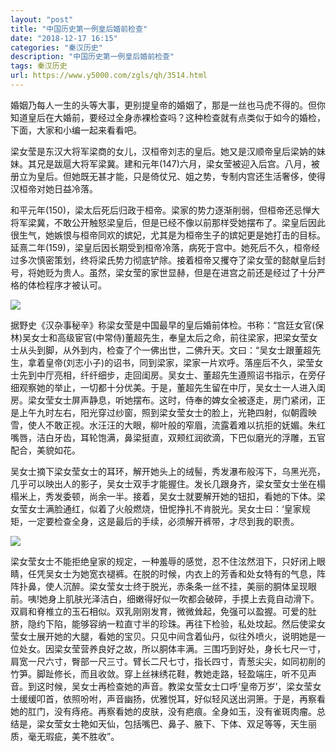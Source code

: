 ```yaml
---
layout: "post"
title: "中国历史第一例皇后婚前检查"
date: "2018-12-17 16:15"
categories: "秦汉历史"
description: "中国历史第一例皇后婚前检查"
tags: 秦汉历史
url: https://www.y5000.com/zgls/qh/3514.html
---
```






婚姻乃每人一生的头等大事，更别提皇帝的婚姻了，那是一丝也马虎不得的。但你知道皇后在大婚前，要经过全身赤裸检查吗？这种检查就有点类似于如今的婚检，下面，大家和小编一起来看看吧。

梁女莹是东汉大将军梁商的女儿，汉桓帝刘志的皇后。她又是汉顺帝皇后梁妠的妹妹。其兄是跋扈大将军梁冀。建和元年(147)六月，梁女莹被迎入后宫。八月，被册立为皇后。但她既无甚才能，只是倚仗兄、姐之势，专制内宫还生活奢侈，使得汉桓帝对她日益冷落。

和平元年(150)，梁太后死后归政于桓帝。梁家的势力逐渐削弱，但桓帝还忌惮大将军梁冀，不敢公开触怒梁皇后，但是已经不像以前那样受她摆布了。梁皇后因此很生气，她嫉恨与桓帝同欢的嫔妃，尤其是为桓帝生子的嫔妃更是她打击的目标。延熹二年(159)，梁皇后因长期受到桓帝冷落，病死于宫中。她死后不久，桓帝经过多次慎密策划，终将梁氏势力彻底铲除。接着桓帝又攫夺了梁女莹的懿献皇后封号，将她贬为贵人。虽然，梁女莹的家世显赫，但是在进宫之前还是经过了十分严格的体检程序才被认可。

![](https://img.y5000.com/uploads/allimg/161015/6-16101515331R22.jpg)

据野史《汉杂事秘辛》称梁女莹是中国最早的皇后婚前体检。书称：“宫廷女官(保林)吴女士和高级宦官(中常侍)董超先生，奉皇太后之命，前往梁家，把梁女莹女士从头到脚，从外到内，检查了个一佛出世，二佛升天。文曰：“吴女士跟董超先生，拿着皇帝(刘志小子)的诏书，同到梁家，梁家一片欢呼。落座后不久，梁莹女士先到中厅亮相，纤纤细步，走回闺房。吴女士、董超先生遵照诏书指示，在旁仔细观察她的举止，一切都十分优美。于是，董超先生留在中厅，吴女士一人进入闺房。梁女莹女士屏声静息，听她摆布。这时，侍奉的婢女全被逐走，房门紧闭，正是上午九时左右，阳光穿过纱窗，照到梁女莹女士的脸上，光艳四射，似朝霞映雪，使人不敢正视。水汪汪的大眼，柳叶般的窄眉，流露着难以抗拒的妩媚。朱红嘴唇，洁白牙齿，耳轮饱满，鼻梁挺直，双颊红润欲滴，下巴似磨光的浮雕，五官配合，美貌如花。

吴女士摘下梁女莹女士的耳环，解开她头上的绒髻，秀发瀑布般泻下，乌黑光亮，几乎可以映出人的影子，吴女士双手才能握住。发长几跟身齐，梁女莹女士坐在榻榻米上，秀发委顿，尚余一半。接着，吴女士就要解开她的钮扣，看她的下体。梁女莹女士满脸通红，似着了火般燃烧，忸怩挣扎不肯脱光。吴女士曰：‘皇家规矩，一定要检查全身，这是最后的手续，必须解开裤带，才尽到我的职责。

![](https://img.y5000.com/uploads/allimg/161015/6-161015153451D0.jpg)

梁女莹女士不能拒绝皇家的规定，一种羞辱的感觉，忍不住泫然泪下，只好闭上眼睛，任凭吴女士为她宽衣褪裤。在脱的时候，内衣上的芳香和处女特有的气息，阵阵扑鼻，使人沉醉。梁女莹女士终于脱光，赤条条一丝不挂，美丽的胴体呈现眼前。咦!她身上肌肤光泽洁白，细嫩得好似一吹都会破碎，手摸上去竟自动滑下。双肩和脊椎立的玉石相似。双乳刚刚发育，微微耸起，免强可以盈握。可爱的肚脐，隐约下陷，能够容纳一粒直寸半的珍珠。再往下检验，私处坟起。然后使梁女莹女士展开她的大腿，看她的宝贝。只见中间含着仙丹，似往外喷火，说明她是一位处女。因梁女莹营养良好之故，所以胴体丰满。三围巧到好处，身长七尺一寸，肩宽一尺六寸，臀部一尺三寸。臂长二尺七寸，指长四寸，青葱尖尖，如同初削的竹笋。脚趾修长，而且收敛。穿上丝袜绣花鞋，教她走路，轻盈端庄，听不见声音。到这时候，吴女士再检查她的声音。教梁女莹女士口呼‘皇帝万岁’，梁女莹女士缓缓叩首，依照吩咐，声音幽扬，优雅悦耳，好似轻风送出洞箫。于是，再察看她的肛门，没有痔疮。再察看她的皮肤，没有疤痕。全身如玉，没有雀斑肉瘤。总结是，梁女莹女士艳如天仙，包括嘴巴、鼻子、腋下、下体、双足等等，天生丽质，毫无瑕疵，美不胜收”。
